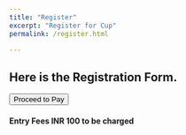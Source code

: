 ```yaml
---
title: "Register"
excerpt: "Register for Cup"
permalink: /register.html

---
```



## Here is the Registration Form.


  <div class="container">
          <!-- <p>
            <label>Team Name</label>
            <input type="text" name="team_name" id="team_name" required>
          </p>
          <p>
            <label>Leader Name</label>
            <input type="text" name="leader_name" id="leader_name" required>
          </p>
          <p>
            <label>Leader IGN (In-Game-Name)</label>
            <input type="text" name="leader_ign" id="leader_ign" required>
          </p>
          <p>
            <label>Leader Discord Tag (eg: AshwAメKali#2002 )</label>
            <input type="text" name="leader_dtag" id="leader_dtag" required>
          </p>
          <p>
            <label>Leader Email address</label>
            <input type="text" name="leader_email" id="leader_email" required>
          </p>
          <p>
            <label>Leader WhatsApp Number</label>
            <input type="text" name="leader_phone" id="leader_phone" required>
          </p>
          <p>
            <label>Player 2 IGN</label>
            <input type="text" name="p2_ign" id="p2_ign" required>
          </p>
          <p>
            <label>Player 3 IGN</label>
            <input type="text" name="p3_ign" id="p3_ign" required>
          </p>
          <p>
            <label>Player 4 IGN</label>
            <input type="text" name="p4_ign" id="p4_ign" required>
          </p>
          <p>
            <label>Player 5 IGN</label>
            <input type="text" name="p5_ign" id="p5_ign">
          </p>
          <p>
            <label>Player 6 IGN</label>
            <input type="text" name="p6_ign" id="p6_ign">
          </p> -->
          <p class="full">
            <button type="submit" id="button" onclick="paymentprocess()">Proceed to Pay</button>
          </p>
        <h4>Entry Fees INR 100 to be charged</h4>
        
  </div>
<script src="https://www.gstatic.com/firebasejs/7.14.2/firebase-app.js"></script>

<!-- TODO: Add SDKs for Firebase products that you want to use
     https://firebase.google.com/docs/web/setup#available-libraries -->
<script src="https://www.gstatic.com/firebasejs/7.14.2/firebase-analytics.js"></script>

<script>
  // Your web app's Firebase configuration
  var firebaseConfig = {
    apiKey: "AIzaSyBlkapvTc5K85a0CCMX054oHdviowHb3GM",
    authDomain: "ashwa-cup.firebaseapp.com",
    databaseURL: "https://ashwa-cup.firebaseio.com",
    projectId: "ashwa-cup",
    storageBucket: "ashwa-cup.appspot.com",
    messagingSenderId: "181871716226",
    appId: "1:181871716226:web:ce671917fe72aff6e7519b",
    measurementId: "G-7H8K0KCH34"
  };
  // Initialize Firebase
  firebase.initializeApp(firebaseConfig);
  firebase.analytics();
</script>

<script src="https://checkout.razorpay.com/v1/checkout.js"></script>
<script>

function paymentprocess(){
var options = {
    "key": "rzp_test_kQTkSUau71lJoW	", // Enter the Key ID generated from the Dashboard
    "amount": "10000", // Amount is in currency subunits. Default currency is INR. Hence, 50000 refers to 50000 paise
    "currency": "INR",
    "name": "agnesports",
    "description": "Ashwa Cup 1.0 Entry Fee",
    "image": "/assets/images/ashwa.jpeg",
    "handler": function (response){
      savetoDB(response);
        // alert(response.razorpay_payment_id);
        // alert(response.razorpay_order_id);
        // alert(response.razorpay_signature)
    },
    "prefill": {
        "name": "Ashtam Singh",
        "email": "ashtam.singh@example.com",
        "contact": "9998231231"
    },
    "notes": {
        "address": "AGNEsports Corporate Office"
    },
    "theme": {
        "color": "#F37254"
    }
}
var rzp1 = new Razorpay(options);
document.getElementById('button').onclick = function(e){
    rzp1.open();
    e.preventDefault();
}
}

function savetoDB(response){
console.log(response)
}

</script>